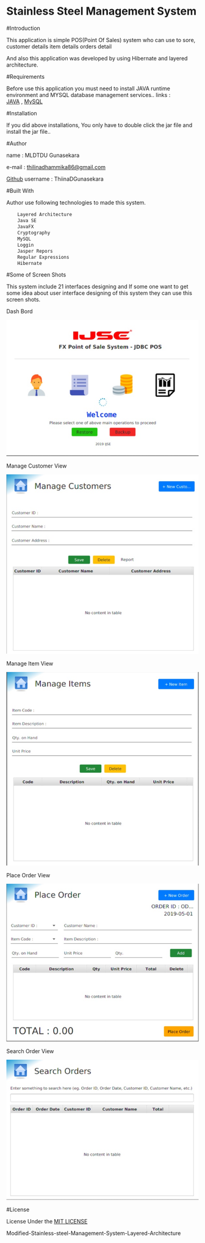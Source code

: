 # Stainless Steel Management System 

#Introduction

This application is simple POS(Point Of Sales) system who can use to sore,
        customer details 
        item details
        orders detail 
        
And also this application was developed by using Hibernate and layered architecture.

#Requirements

Before use this application you must need to install JAVA runtime environment and MYSQL database management services..
links :  
    [JAVA](https://www.oracle.com/technetwork/java/javase/downloads/jdk8-downloads-2133151.html) ,
    [MySQL](https://www.mysql.com/)


#Installation

If you did above installations, You only have to double click the jar file and install the jar file..

#Author

name  : MLDTDU Gunasekara

e-mail : thilinadhammika86@gmail.com

[Github](https://github.com/ThilinaDGunasekara) username : ThiinaDGunasekara


#Built With

Author use following technologies to made this system.

        Layered Architecture
        Java SE
        JavaFX
        Cryptography
        MySQL
        Loggin
        Jasper Repors
        Regular Expressions
        Hibernate

#Some of Screen Shots

This system include 21 interfaces designing and If some one want to get some idea about user interface designing of this system they can use this screen shots.

Dash Bord

![Ait text](screen%20shots/IMG_20191203_151843.JPG)

Manage Customer View

![Ait text](screen%20shots/IMG_20191203_151817.JPG)

Manage Item View

![Ait text](screen%20shots/IMG_20191203_151743.JPG)

Place Order View

![Ait text](screen%20shots/IMG_20191203_151706.JPG)

Search Order View

![Ait text](screen%20shots/IMG_20191203_151636.JPG)


#License

License Under the [MIT LICENSE](LICENSE)

Modified-Stainless-steel-Management-System-Layered-Architecture
